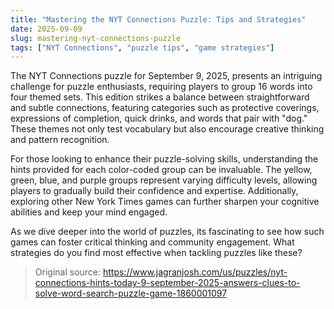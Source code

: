 ```yaml
---
title: "Mastering the NYT Connections Puzzle: Tips and Strategies"
date: 2025-09-09
slug: mastering-nyt-connections-puzzle
tags: ["NYT Connections", "puzzle tips", "game strategies"]
---
```


The NYT Connections puzzle for September 9, 2025, presents an intriguing challenge for puzzle enthusiasts, requiring players to group 16 words into four themed sets. This edition strikes a balance between straightforward and subtle connections, featuring categories such as protective coverings, expressions of completion, quick drinks, and words that pair with "dog." These themes not only test vocabulary but also encourage creative thinking and pattern recognition.

For those looking to enhance their puzzle-solving skills, understanding the hints provided for each color-coded group can be invaluable. The yellow, green, blue, and purple groups represent varying difficulty levels, allowing players to gradually build their confidence and expertise. Additionally, exploring other New York Times games can further sharpen your cognitive abilities and keep your mind engaged.

As we dive deeper into the world of puzzles, its fascinating to see how such games can foster critical thinking and community engagement. What strategies do you find most effective when tackling puzzles like these?
> Original source: https://www.jagranjosh.com/us/puzzles/nyt-connections-hints-today-9-september-2025-answers-clues-to-solve-word-search-puzzle-game-1860001097
